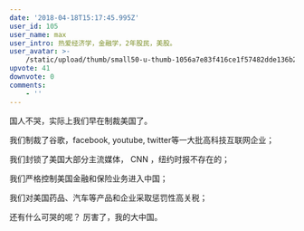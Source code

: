 ```yaml
---
date: '2018-04-18T15:17:45.995Z'
user_id: 105
user_name: max
user_intro: 热爱经济学，金融学，2年股民，美股。
user_avatar: >-
    /static/upload/thumb/small50-u-thumb-1056a7e83f416ce1f57482dde136b2c99394e15615e.png
upvote: 41
downvote: 0
comments:
    - ''
---
```


国人不哭，实际上我们早在制裁美国了。

我们制裁了谷歌，facebook, youtube, twitter等一大批高科技互联网企业；

我们封锁了美国大部分主流媒体， CNN ，纽约时报不存在的；

我们严格控制美国金融和保险业务进入中国；

我们对美国药品、汽车等产品和企业采取惩罚性高关税；

还有什么可哭的呢？ 厉害了，我的大中国。
